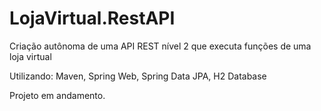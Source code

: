 # LojaVirtual.RestAPI
Criação autônoma de uma API REST nível 2 que executa funções de uma loja virtual

Utilizando: Maven, Spring Web, Spring Data JPA, H2 Database

Projeto em andamento.
